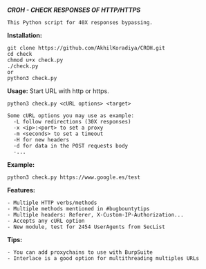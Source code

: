 ***CROH - CHECK RESPONSES OF HTTP/HTTPS***
```
This Python script for 40X responses bypassing.
```

**Installation:**
```
git clone https://github.com/AkhilKoradiya/CROH.git
cd check
chmod u+x check.py
./check.py
or
python3 check.py
```

**Usage:** Start URL with http or https.
```
python3 check.py <cURL options> <target>

Some cURL options you may use as example:
  -L follow redirections (30X responses)
  -x <ip>:<port> to set a proxy
  -m <seconds> to set a timeout
  -H for new headers
  -d for data in the POST requests body
  -...
```
**Example:**
```
python3 check.py https://www.google.es/test
```
**Features:**
```
- Multiple HTTP verbs/methods
- Multiple methods mentioned in #bugbountytips
- Multiple headers: Referer, X-Custom-IP-Authorization...
- Accepts any cURL option
- New module, test for 2454 UserAgents from SecList
```
**Tips:**
```
- You can add proxychains to use with BurpSuite
- Interlace is a good option for multithreading multiples URLs
```

